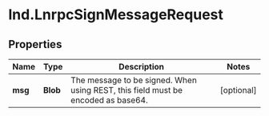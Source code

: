 # lnd.LnrpcSignMessageRequest

## Properties

Name | Type | Description | Notes
------------ | ------------- | ------------- | -------------
**msg** | **Blob** | The message to be signed. When using REST, this field must be encoded as base64. | [optional] 


